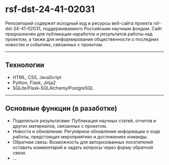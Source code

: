# rsf-dst-24-41-02031
Репозиторий содержит исходный код и ресурсы веб-сайта проекта rsf-dst-24-41-02031, поддерживаемого Российским научным фондом.
Сайт предназначен для публикации наработок и результатов работы над проектом, а также для информирования общественности о последних новостях и событиях, связанных с проектом.

---
## Технологии
- HTML, CSS, JavaScript
- Python, Flask, Jinja2
- SQLite/Flask-SQLAlchemy/PostgreSQL
---
## Основные функции (в разаботке)
- Поделиться результатами: Публикация научных статей, отчетов и других материалов, связанных с проектом.
- Новости и обновления: Регулярное обновление информации о ходе работы, предстоящих мероприятиях и достижениях команды.
- Обратная связь: Возможность для авторизованных посетителей оставить комментарий и задать вопросы через форму обратной связи.
- ...
